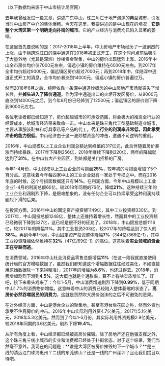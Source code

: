 （以下数据均来源于中山市统计局官网）

去年我曾经发过一篇文章，讲述广东中山，珠三角亡于地产泡沫的典型城市，引发当时中山房产中介的集体爆粗。今天在这里，我要讲述的是中山现在的境况：**它是整个大湾区第一个明确走向扑街的城市**。它的产业经济与消费均已陷入显著的萎缩。

在这里首先要说明的是：2017-2018年上半年，中山房地产市场经历了一波剧烈的上涨，由于横跨珠江口的深中通道在2018年初正式开工，在这个时间点前后吸引了大量外地（尤其是深圳）炒楼资金聚集，中山的房价出现猛烈上涨。2016年中山全市房价均价仅7000元左右，偏远小镇的房价维持在6000元左右。到2017年全市均价超过9000元，偏远镇区房价超过7000元；再到2018年中，伴随深中通道正式开工的消息，全市均价暴涨到14000元，偏远小镇的房价普遍过万。

然而2018年6月之后，纯粹依靠一条深中通道炒概念的中山房地产市场就丧失了增长性，并**掉头进入了降价通道**。作为深中通道出口的火炬开发区房价，从9000元直涨到14000元之后，到今年6月份已经降到了12500元；偏远镇区的房价则下降到9000元左右。

各位老读者都已经知道了，房价超越城市的可承受范围，将会极大的推高全行业的经营成本，给城市经济带来致命一击。中山本来是珠三角代工型基础制造业城市，主要从事服装鞋袜和灯具家私等产品的代工。**代工行业的利润率非常低，因此承受冲击的能力很低**。中山经济由于这一波炒楼资金的冲击，遭遇不可逆转的重创。

2016年，中山规模以上工业企业利润总额达到峰值的317亿元，此后伴随着房价暴涨而持续暴跌，2017年下降到256亿，2018年继续下降到220亿，两年的降幅就达到了**31%**。在中山各大产业园区，到处都是关门招租的厂房。

今年1-4月份，中山规模以上工业企业的亏损面**25%**，较年初的亏损面增加了5个百分点。这意味着今年每四家中山的工业企业就有一家处于亏损之中。而在2016年底的时候，这个亏损面数据还只有**14%**。在利润方面，今年中山规模以上工业企业1-4月的利润总额60亿，较2018年同期的76亿，降幅**21%**。这种持续三年的工业企业利润剧烈下降，是很难想象的，没有任何企业可以持续承受这种利润持续剧烈下滑的后果。

在投资方面，2016年中山的固定资产投资额1149亿，其中工业投资额330亿。到2017年，中山固投总额1248亿，整体上还维持着增长性，然而其中的工业投资额已经微弱下降到327亿，这已经是很不好的征兆了。2018年，中山固投总额1116亿，较2017年的降幅**11%**，其中工业投资203亿，较2017年的降幅达到了惊人的**38%**。再到今年1-5月，中山固定资产投资整体降幅**7%**（344亿/368亿-1），其中工业投资降幅依然维持在**32%**（47亿/69亿-1）的高位。这意味着**实业领域的资金正在夺路而逃**。

在消费领域，2016年中山社会消费品零售总额增幅**11%**（在这一段我就直接使用统计局的官方增幅数据了，虽然我们都知道这个增幅数据往往经过美化，不如直接用原始数据除一下来得精准），2017年的增幅为**8.6%**，也还过得去。2018年，消费增幅剧烈下滑到**4.5%**，这大概也就是个通胀率，算不上有啥实质增长了。好吧，接下来重头戏来了：今年1-5月，中山消费增速剧烈下降到**0.99%**，低于同期中山1.7%的消费物价增幅，这意味着中山的消费已经陷入整体萎缩的状态了。**高房价必然吞噬居民的消费力**，这就是贸然吹大房价泡沫的之后不可避免的恶果。

在对外经济方面，中山是港台企业的聚集地，甚至有港台后花园之称，然而外资也承受不住高房价的冲击。2016年中山实际利用外资4.7亿美元，2017年5.1亿美元，2018年5.3亿美元。然而到了今年1-5月份，其实际利用外资规模2.9亿美元，较2018年同期的3.6亿美元，剧烈下降**19.4%**。

从所有角度上看，中山经济都已经被高房价摧毁。除了房地产还在勉强支撑之外，这个珠三角三线小城市的实业和消费都已经处于扑街状态。对于这个结果，我们当然毫不意外。我现在的问题是：**谁是大湾区被房价摧毁的下一个城市？**是三线的清远江门珠海惠州？二线的东莞佛山？还是一线的广州深圳？且让我们拭目以待吧。
